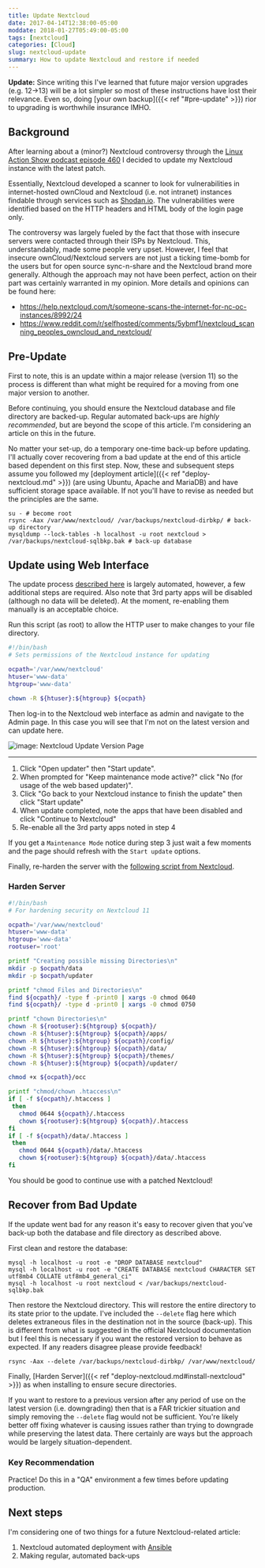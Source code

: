```yaml
---
title: Update Nextcloud
date: 2017-04-14T12:38:00-05:00
moddate: 2018-01-27T05:49:00-05:00
tags: [nextcloud]
categories: [Cloud]
slug: nextcloud-update
summary: How to update Nextcloud and restore if needed
---
```


**Update:** Since writing this I've learned that future major version upgrades (e.g. 12->13) will be a lot simpler so most of these instructions have lost their relevance. Even so, doing [your own backup]({{< ref "#pre-update" >}}) rior to upgrading is worthwhile insurance IMHO.

## Background

After learning about a (minor?) Nextcloud controversy through the
[Linux Action Show podcast episode 460](http://www.jupiterbroadcasting.com/107471/nextclouds-can-of-worms-las-460/)
I decided to update my Nextcloud instance with the latest patch.

Essentially, Nextcloud developed a scanner to look for vulnerabilities
in internet-hosted ownCloud and Nextcloud (i.e. not intranet) instances
findable through services such as [Shodan.io](https://www.shodan.io/).
The vulnerabilities were identified based on the HTTP headers and HTML
body of the login page only.

The controversy was largely fueled by the fact that those with insecure
servers were contacted through their ISPs by Nextcloud. This,
understandably, made some people very upset. However, I feel that
insecure ownCloud/Nextcloud servers are not just a ticking time-bomb for
the users but for open source sync-n-share and the Nextcloud brand more
generally. Although the approach may not have been perfect, action on
their part was certainly warranted in my opinion. More details and
opinions can be found here:

* https://help.nextcloud.com/t/someone-scans-the-internet-for-nc-oc-instances/8992/24
* https://www.reddit.com/r/selfhosted/comments/5ybmf1/nextcloud_scanning_peoples_owncloud_and_nextcloud/

## Pre-Update

First to note, this is an update within a major release (version 11) so
the process is different than what might be required for a moving from
one major version to another.

Before continuing, you should ensure the Nextcloud database and file
directory are backed-up. Regular automated back-ups are _highly
recommended_, but are beyond the scope of this article. I'm considering
an article on this in the future.

No matter your set-up, do a temporary one-time back-up before updating.
I'll actually cover recovering from a bad update at the end of this
article based dependent on this first step. Now, these and subsequent
steps assume you followed my [deployment article]({{< ref "deploy-nextcloud.md" >}}) (are using Ubuntu, Apache
and MariaDB) and have sufficient storage space available. If not you'll
have to revise as needed but the principles are the same.

```shell
su - # become root
rsync -Aax /var/www/nextcloud/ /var/backups/nextcloud-dirbkp/ # back-up directory
mysqldump --lock-tables -h localhost -u root nextcloud > /var/backups/nextcloud-sqlbkp.bak # back-up database
```

## Update using Web Interface

The update process [described here](https://docs.nextcloud.com/server/11/admin_manual/maintenance/update.html)
is largely automated, however, a few additional steps are required. Also
note that 3rd party apps will be disabled (although no data will be
deleted). At the moment, re-enabling them manually is an acceptable
choice.

Run this script (as root) to allow the HTTP user to make changes to your
file directory.

```bash
#!/bin/bash
# Sets permissions of the Nextcloud instance for updating

ocpath='/var/www/nextcloud'
htuser='www-data'
htgroup='www-data'

chown -R ${htuser}:${htgroup} ${ocpath}
```

Then log-in to the Nextcloud web interface as admin and navigate to the
Admin page. In this case you will see that I'm not on the latest version
and can update here.

![image: Nextcloud Update Version Page](/img/nextcloud_update_version_page.png)

---

1. Click "Open updater" then "Start update".
2. When prompted for "Keep maintenance mode active?" click "No (for usage of the web based updater)".
3. Click "Go back to your Nextcloud instance to finish the update" then click "Start update"
4. When update completed, note the apps that have been disabled and click "Continue to Nextcloud"
5. Re-enable all the 3rd party apps noted in step 4

If you get a `Maintenance Mode` notice during step 3 just wait a few
moments and the page should refresh with the `Start update` options.

Finally, re-harden the server with the [following script from Nextcloud](https://docs.nextcloud.com/server/11/admin_manual/installation/installation_wizard.html#strong-perms-label).

### Harden Server

```bash
#!/bin/bash
# For hardening security on Nextcloud 11

ocpath='/var/www/nextcloud'
htuser='www-data'
htgroup='www-data'
rootuser='root'

printf "Creating possible missing Directories\n"
mkdir -p $ocpath/data
mkdir -p $ocpath/updater

printf "chmod Files and Directories\n"
find ${ocpath}/ -type f -print0 | xargs -0 chmod 0640
find ${ocpath}/ -type d -print0 | xargs -0 chmod 0750

printf "chown Directories\n"
chown -R ${rootuser}:${htgroup} ${ocpath}/
chown -R ${htuser}:${htgroup} ${ocpath}/apps/
chown -R ${htuser}:${htgroup} ${ocpath}/config/
chown -R ${htuser}:${htgroup} ${ocpath}/data/
chown -R ${htuser}:${htgroup} ${ocpath}/themes/
chown -R ${htuser}:${htgroup} ${ocpath}/updater/

chmod +x ${ocpath}/occ

printf "chmod/chown .htaccess\n"
if [ -f ${ocpath}/.htaccess ]
 then
   chmod 0644 ${ocpath}/.htaccess
   chown ${rootuser}:${htgroup} ${ocpath}/.htaccess
fi
if [ -f ${ocpath}/data/.htaccess ]
 then
   chmod 0644 ${ocpath}/data/.htaccess
   chown ${rootuser}:${htgroup} ${ocpath}/data/.htaccess
fi
```

You should be good to continue use with a patched Nextcloud!

## Recover from Bad Update

If the update went bad for any reason it's easy to recover given that
you've back-up both the database and file directory as described above.

First clean and restore the database:

```shell
mysql -h localhost -u root -e "DROP DATABASE nextcloud"
mysql -h localhost -u root -e "CREATE DATABASE nextcloud CHARACTER SET utf8mb4 COLLATE utf8mb4_general_ci"
mysql -h localhost -u root nextcloud < /var/backups/nextcloud-sqlbkp.bak
```

Then restore the Nextcloud directory. This will restore the entire
directory to its state prior to the update. I've included the `--delete`
flag here which deletes extraneous files in the destination not in the
source (back-up). This is different from what is suggested in the
official Nextcloud documentation but I feel this is necessary if you
want the restored version to behave as expected. If any readers disagree
please provide feedback!

```shell
rsync -Aax --delete /var/backups/nextcloud-dirbkp/ /var/www/nextcloud/
```

Finally, [Harden Server]({{< ref "deploy-nextcloud.md#install-nextcloud" >}}) as when installing to ensure secure directories.

If you want to restore to a previous version after any period of use on
the latest version (i.e. downgrading) then that is a FAR trickier
situation and simply removing the `--delete` flag would not be
sufficient. You're likely better off fixing whatever is causing issues
rather than trying to downgrade while preserving the latest data. There
certainly are ways but the approach would be largely
situation-dependent.

### Key Recommendation

Practice! Do this in a "QA" environment a few times before updating
production.

## Next steps

I'm considering one of two things for a future Nextcloud-related
article:

1. Nextcloud automated deployment with [Ansible](https://www.ansible.com/)
2. Making regular, automated back-ups
